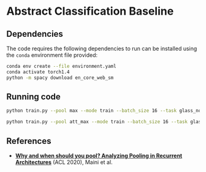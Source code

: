 # Abstract Classification Baseline

## Dependencies
The code requires the following dependencies to run can be installed using the `conda` environment file provided:
```bash
conda env create --file environment.yaml
conda activate torch1.4
python -m spacy download en_core_web_sm
```

## Running code
```bash
python train.py --pool max --mode train --batch_size 16 --task glass_non_glass --epochs 15 --log 1 --customlstm 0 --seed 0
```
```bash
python train.py --pool att_max --mode train --batch_size 16 --task glass_non_glass --epochs 15 --log 1 --customlstm 0 --seed 0
```

## References
* [**Why and when should you pool? Analyzing Pooling in Recurrent Architectures**](https://www.aclweb.org/anthology/2020.findings-emnlp.410) (ACL 2020), Maini et al.
